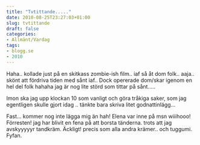 ```yaml
---
title: "Tvtittande....."
date: 2010-08-25T23:27:03+01:00
slug: tvtittande
draft: false
categories:
- Allmänt/Vardag
tags:
- blogg.se
- 2010
---
```

Haha.. kollade just på en skitkass zombie-ish film.. iaf så åt dom folk.. aaja.. skönt att fördriva tiden med sånt iaf.. Dock opererade dom/skar igenom en hel del folk hahaha jag är nog lite störd som tittar på sånt.....  
  
  
Imon ska jag upp klockan 10 som vanligt och göra tråkiga saker, som jag egentligen skulle gjort idag .. tänkte bara skriva litet godnattinlägg...  
  
Fast... kommer nog inte lägga mig än hah! Elena var inne på msn wiiihooo!  
Förresten! jag har blivit en fena på att borsta tänderna. trots att jag avskyyyyyr tandkräm. Äckligt! precis som alla andra krämer.. och tuggumi. Fyfan.